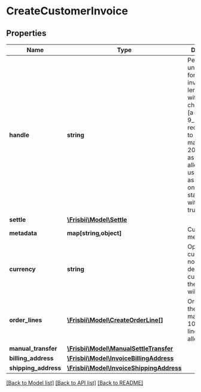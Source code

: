 # CreateCustomerInvoice

## Properties
Name | Type | Description | Notes
------------ | ------------- | ------------- | -------------
**handle** | **string** | Per account unique handle for the invoice. Max length 255 with allowable characters [a-zA-Z0-9_.-@]. It is recommended to use a maximum of 20 characters as this will allow for the use of handle as reference on bank statements without truncation. | 
**settle** | [**\Frisbii\Model\Settle**](Settle.md) |  | [optional] 
**metadata** | **map[string,object]** | Custom metadata. | [optional] 
**currency** | **string** | Optional currency. If not set, the default currency of the account will be used. | [optional] 
**order_lines** | [**\Frisbii\Model\CreateOrderLine[]**](CreateOrderLine.md) | Order lines for the invoice. A maximum of 100 order lines is allowed. | 
**manual_transfer** | [**\Frisbii\Model\ManualSettleTransfer**](ManualSettleTransfer.md) |  | [optional] 
**billing_address** | [**\Frisbii\Model\InvoiceBillingAddress**](InvoiceBillingAddress.md) |  | [optional] 
**shipping_address** | [**\Frisbii\Model\InvoiceShippingAddress**](InvoiceShippingAddress.md) |  | [optional] 

[[Back to Model list]](../../README.md#documentation-for-models) [[Back to API list]](../../README.md#documentation-for-api-endpoints) [[Back to README]](../../README.md)

